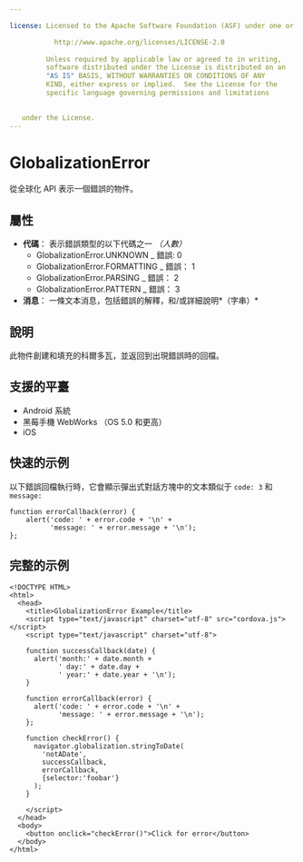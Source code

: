 ```yaml
---

license: Licensed to the Apache Software Foundation (ASF) under one or more contributor license agreements. See the NOTICE file distributed with this work for additional information regarding copyright ownership. The ASF licenses this file to you under the Apache License, Version 2.0 (the "License"); you may not use this file except in compliance with the License. You may obtain a copy of the License at

           http://www.apache.org/licenses/LICENSE-2.0
    
         Unless required by applicable law or agreed to in writing,
         software distributed under the License is distributed on an
         "AS IS" BASIS, WITHOUT WARRANTIES OR CONDITIONS OF ANY
         KIND, either express or implied.  See the License for the
         specific language governing permissions and limitations
    

   under the License.
---
```


# GlobalizationError

從全球化 API 表示一個錯誤的物件。

## 屬性

*   **代碼**： 表示錯誤類型的以下代碼之一 *（人數）* 
    *   GlobalizationError.UNKNOWN _ 錯誤: 0
    *   GlobalizationError.FORMATTING _ 錯誤： 1
    *   GlobalizationError.PARSING _ 錯誤： 2
    *   GlobalizationError.PATTERN _ 錯誤： 3
*   **消息**： 一條文本消息，包括錯誤的解釋，和/或詳細說明*（字串）*

## 說明

此物件創建和填充的科爾多瓦，並返回到出現錯誤時的回檔。

## 支援的平臺

*   Android 系統
*   黑莓手機 WebWorks （OS 5.0 和更高）
*   iOS

## 快速的示例

以下錯誤回檔執行時，它會顯示彈出式對話方塊中的文本類似于 `code: 3` 和`message:`

    function errorCallback(error) {
        alert('code: ' + error.code + '\n' +
              'message: ' + error.message + '\n');
    };
    

## 完整的示例

    <!DOCTYPE HTML>
    <html>
      <head>
        <title>GlobalizationError Example</title>
        <script type="text/javascript" charset="utf-8" src="cordova.js"></script>
        <script type="text/javascript" charset="utf-8">
    
        function successCallback(date) {
          alert('month:' + date.month +
                ' day:' + date.day +
                ' year:' + date.year + '\n');
        }
    
        function errorCallback(error) {
          alert('code: ' + error.code + '\n' +
                'message: ' + error.message + '\n');
        };
    
        function checkError() {
          navigator.globalization.stringToDate(
            'notADate',
            successCallback,
            errorCallback,
            {selector:'foobar'}
          );
        }
    
        </script>
      </head>
      <body>
        <button onclick="checkError()">Click for error</button>
      </body>
    </html>